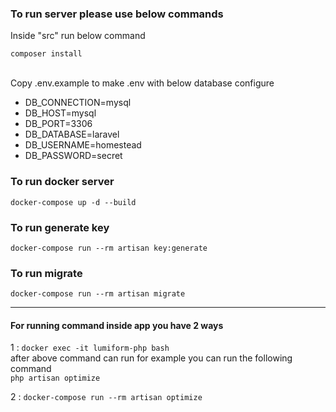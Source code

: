 ### To run server please use below commands

Inside "src" run below command

`composer install`

<br>
Copy .env.example to make .env with below database configure

- DB_CONNECTION=mysql
- DB_HOST=mysql
- DB_PORT=3306
- DB_DATABASE=laravel
- DB_USERNAME=homestead
- DB_PASSWORD=secret

### To run docker server
`docker-compose up -d --build`


### To run generate key

`docker-compose run --rm artisan key:generate`


### To run migrate

`docker-compose run --rm artisan migrate `

<hr>

#### For running command inside app you have 2 ways

1 : `docker exec -it lumiform-php bash`
<br>
after above command can run for example  you can run the following command
<br>
    `php artisan optimize`

2 : `docker-compose run --rm artisan optimize`
